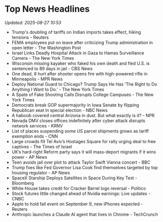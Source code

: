 # Top News Headlines

_Updated: 2025-08-27 10:53_

- Trump's doubling of tariffs on Indian imports takes effect, hiking tensions - Reuters
- FEMA employees put on leave after criticizing Trump administration in open letter - The Washington Post
- Israel Links Deadly Hospital Attack in Gaza to Hamas Surveillance Camera - The New York Times
- Wisconsin missing kayaker who faked his own death and fled U.S. is sentenced to 89 days in jail - CBS News
- One dead, 6 hurt after shooter opens fire with high-powered rifle in Minneapolis - MPR News
- Deploy National Guard to Chicago? Trump Says He Has ‘The Right to Do Anything I Want to Do.’ - The New York Times
- A Spate of Fake Shooting Calls Disrupts College Campuses - The New York Times
- Democrats break GOP supermajority in Iowa Senate by flipping Republican seat in special election - NBC News
- A haboob covered central Arizona in dust. But what exactly is it? - NPR
- Nevada DMV closes offices indefinitely after cyber attack disrupts network services - KRNV
- List of places suspending some US parcel shipments grows as tariff exemption ends - CNN
- Large crowds fill Tel Aviv’s Hostages Square for rally urging deal to free captives - The Times of Israel
- UK’s hard-right Reform party says it will mass-deport migrants if it wins power - AP News
- Teen avoids jail over plot to attack Taylor Swift Vienna concert - BBC
- Trump foes like Fed Governor Lisa Cook find themselves targeted by top housing regulator - AP News
- SpaceX Starship Deploys Satellites in Space During Key Test - Bloomberg
- White House takes credit for Cracker Barrel logo reversal - Politico
- Stock futures little changed ahead of Nvidia earnings: Live updates - CNBC
- Apple to hold fall event on September 9, new iPhones expected - Reuters
- Anthropic launches a Claude AI agent that lives in Chrome - TechCrunch